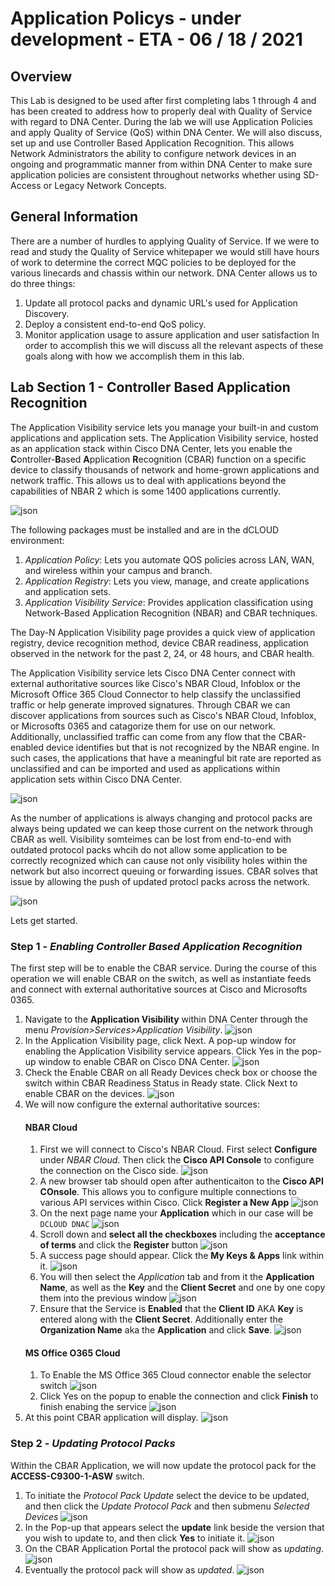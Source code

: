 # Application Policys - under development - ETA - 06 / 18 / 2021

## Overview
This Lab is designed to be used after first completing labs 1 through 4 and has been created to address how to properly deal with Quality of Service with regard to DNA Center. During the lab we will use Application Policies and apply Quality of Service (QoS) within DNA Center. We will also discuss, set up and use Controller Based Application Recognition. This allows Network Administrators the ability to configure network devices in an ongoing and programmatic manner from within DNA Center to make sure application policies are consistent throughout networks whether using SD-Access or Legacy Network Concepts.

## General Information
There are a number of hurdles to applying Quality of Service. If we were to read and study the Quality of Service whitepaper we would still have hours of work to determine the correct MQC policies to be deployed for the various linecards and chassis within our network. DNA Center allows us to do three things:
1. Update all protocol packs and dynamic URL's used for Application Discovery.
2. Deploy a consistent end-to-end QoS policy.
3. Monitor application usage to assure application and user satisfaction
In order to accomplish this we will discuss all the relevant aspects of these goals along with how we accomplish them in this lab.

## Lab Section 1 - Controller Based Application Recognition
The Application Visibility service lets you manage your built-in and custom applications and application sets. The Application Visibility service, hosted as an application stack within Cisco DNA Center, lets you enable the **C**ontroller-**B**ased **A**pplication **R**ecognition (CBAR) function on a specific device to classify thousands of network and home-grown applications and network traffic. This allows us to deal with applications beyond the capabilities of NBAR 2 which is some 1400 applications currently. 

![json](./images/CBAR.png?raw=true "Import JSON")

The following packages must be installed and are in the dCLOUD environment:
1. *Application Policy*: Lets you automate QOS policies across LAN, WAN, and wireless within your campus and branch.
2. *Application Registry*: Lets you view, manage, and create applications and application sets.
3. *Application Visibility Service*: Provides application classification using Network-Based Application Recognition (NBAR) and CBAR techniques.

The Day-N Application Visibility page provides a quick view of application registry, device recognition method, device CBAR readiness, application observed in the network for the past 2, 24, or 48 hours, and CBAR health.

The Application Visibility service lets Cisco DNA Center connect with external authoritative sources like Cisco's NBAR Cloud, Infoblox or the Microsoft Office 365 Cloud Connector to help classify the unclassified traffic or help generate improved signatures. Through CBAR we can discover applications from sources such as Cisco's NBAR Cloud, Infoblox, or Microsofts 0365 and catagorize them for use on our network. Additionally, unclassified traffic can come from any flow that the CBAR-enabled device identifies but that is not recognized by the NBAR engine. In such cases, the applications that have a meaningful bit rate are reported as unclassified and can be imported and used as applications within application sets within Cisco DNA Center.

![json](./images/CBAR-Sources.png?raw=true "Import JSON")

As the number of applications is always changing and protocol packs are always being updated we can keep those current on the network through CBAR as well. Visibility somteimes can be lost from end-to-end with outdated protocol packs whcih do not allow some application to be correctly recognized which can cause not only visibility holes within the network but also incorrect queuing or forwarding issues. CBAR solves that issue by allowing the push of updated protocl packs across the network.

![json](./images/CBAR-ProtocolPacks.png?raw=true "Import JSON")

Lets get started.

### Step 1 - ***Enabling Controller Based Application Recognition***
The first step will be to enable the CBAR service. During the course of this operation we will enable CBAR on the switch, as well as instantiate feeds and connect with external authoritative sources at Cisco and Microsofts 0365.

1. Navigate to the **Application Visibility** within DNA Center through the menu *Provision>Services>Application Visibility*.
   ![json](./images/DNAC-CBAR-Navigation.png?raw=true "Import JSON")
2. In the Application Visibility page, click Next. A pop-up window for enabling the Application Visibility service appears. Click Yes in the pop-up window to enable CBAR on Cisco DNA Center.
   ![json](./images/DNAC-CBAR-Enable.png?raw=true "Import JSON")
3. Check the Enable CBAR on all Ready Devices check box or choose the switch within CBAR Readiness Status in Ready state. Click Next to enable CBAR on the devices.
   ![json](./images/DNAC-CBAR-EnableDevice.png?raw=true "Import JSON")
4. We will now configure the external authoritative sources:
   #### NBAR Cloud
   1. First we will connect to Cisco's NBAR Cloud. First select **Configure** under *NBAR Cloud*. Then click the **Cisco API Console** to configure the connection on the Cisco side.
      ![json](./images/DNAC-CBAR-NBARCLOUD.png?raw=true "Import JSON")
   2. A new browser tab should open after authenticaiton to the **Cisco API COnsole**. This allows you to configure multiple connections to various API services within Cisco. Click **Register a New App**
      ![json](./images/DNAC-NBARCLOUDAPI.png?raw=true "Import JSON")
   3. On the next page name your **Application** which in our case will be `DCLOUD DNAC`
      ![json](./images/DNAC-NBARCLOUD-1.png?raw=true "Import JSON")
   4. Scroll down and **select all the checkboxes** including the **acceptance of terms** and click the **Register** button
      ![json](./images/DNAC-NBARCLOUD-2.png?raw=true "Import JSON")
   5. A success page should appear. Click the **My Keys & Apps** link within it.
      ![json](./images/DNAC-NBARCLOUD-SUCCESS.png?raw=true "Import JSON")
   6. You will then select the *Application* tab and from it the **Application Name**, as well as the **Key** and the **Client Secret** and one by one copy them into the previous window
      ![json](./images/DNAC-NBARCLOUD-SVC.png?raw=true "Import JSON")
   7. Ensure that the Service is **Enabled** that the **Client ID** AKA **Key** is entered along with the **Client Secret**. Additionally enter the **Organization Name** aka the **Application** and click **Save**.
      ![json](./images/DNAC-CBAR-NBARCLOUD_SETTINGS.png?raw=true "Import JSON")
   #### MS Office O365 Cloud
   1. To Enable the MS Office 365 Cloud connector enable the selector switch
      ![json](./images/DNAC-CBAR-0365.png?raw=true "Import JSON")
   2. Click Yes on the popup to enable the connection and click **Finish** to finish enabing the service
      ![json](./images/DNAC-CBAR-0365-YES.png?raw=true "Import JSON")
5. At this point CBAR application will display.
   ![json](./images/DNAC-CBAR.png?raw=true "Import JSON")

### Step 2 - ***Updating Protocol Packs***
Within the CBAR Application, we will now update the protocol pack for the **ACCESS-C9300-1-ASW** switch. 

1. To initiate the *Protocol Pack Update* select the device to be updated, and then click the *Update Protocol Pack* and then submenu *Selected Devices*
   ![json](./images/DNAC-Device-Update.png?raw=true "Import JSON")
2. In the Pop-up that appears select the **update** link beside the version that you wish to update to, and then click **Yes** to initiate it.
   ![json](./images/DNAC-Device-Select-Pack.png?raw=true "Import JSON")
3. On the CBAR Application Portal the protocol pack will show as *updating*.
   ![json](./images/DNAC-Protocol-Updating.png?raw=true "Import JSON")
3. Eventually the protocol pack will show as *updated*.
   ![json](./images/DNAC-Protocol-Updating.png?raw=true "Import JSON")




